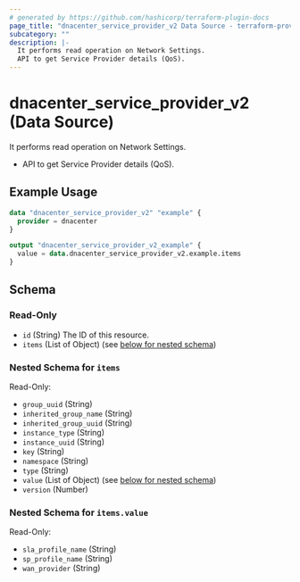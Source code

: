 ```yaml
---
# generated by https://github.com/hashicorp/terraform-plugin-docs
page_title: "dnacenter_service_provider_v2 Data Source - terraform-provider-dnacenter"
subcategory: ""
description: |-
  It performs read operation on Network Settings.
  API to get Service Provider details (QoS).
---
```


# dnacenter_service_provider_v2 (Data Source)

It performs read operation on Network Settings.

- API to get Service Provider details (QoS).

## Example Usage

```terraform
data "dnacenter_service_provider_v2" "example" {
  provider = dnacenter
}

output "dnacenter_service_provider_v2_example" {
  value = data.dnacenter_service_provider_v2.example.items
}
```

<!-- schema generated by tfplugindocs -->
## Schema

### Read-Only

- `id` (String) The ID of this resource.
- `items` (List of Object) (see [below for nested schema](#nestedatt--items))

<a id="nestedatt--items"></a>
### Nested Schema for `items`

Read-Only:

- `group_uuid` (String)
- `inherited_group_name` (String)
- `inherited_group_uuid` (String)
- `instance_type` (String)
- `instance_uuid` (String)
- `key` (String)
- `namespace` (String)
- `type` (String)
- `value` (List of Object) (see [below for nested schema](#nestedobjatt--items--value))
- `version` (Number)

<a id="nestedobjatt--items--value"></a>
### Nested Schema for `items.value`

Read-Only:

- `sla_profile_name` (String)
- `sp_profile_name` (String)
- `wan_provider` (String)


